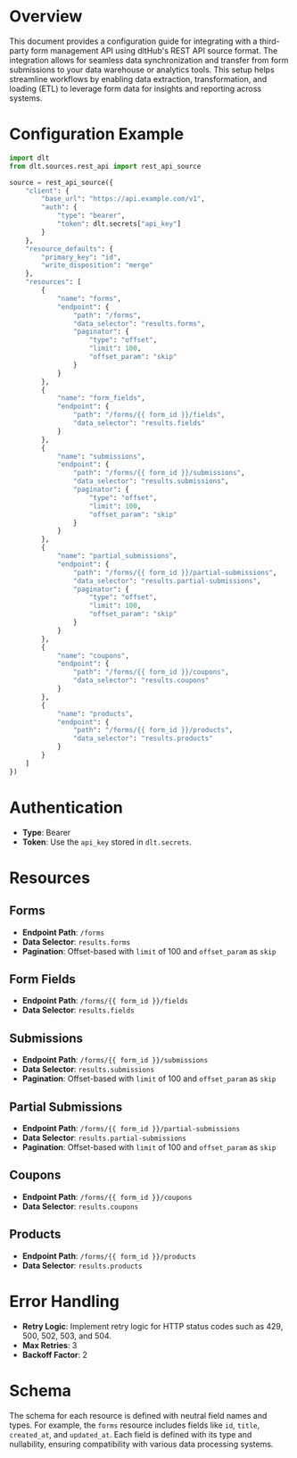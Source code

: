 # Overview

This document provides a configuration guide for integrating with a third-party form management API using dltHub's REST API source format. The integration allows for seamless data synchronization and transfer from form submissions to your data warehouse or analytics tools. This setup helps streamline workflows by enabling data extraction, transformation, and loading (ETL) to leverage form data for insights and reporting across systems.

# Configuration Example

```python
import dlt
from dlt.sources.rest_api import rest_api_source

source = rest_api_source({
    "client": {
        "base_url": "https://api.example.com/v1",
        "auth": {
            "type": "bearer",
            "token": dlt.secrets["api_key"]
        }
    },
    "resource_defaults": {
        "primary_key": "id",
        "write_disposition": "merge"
    },
    "resources": [
        {
            "name": "forms",
            "endpoint": {
                "path": "/forms",
                "data_selector": "results.forms",
                "paginator": {
                    "type": "offset",
                    "limit": 100,
                    "offset_param": "skip"
                }
            }
        },
        {
            "name": "form_fields",
            "endpoint": {
                "path": "/forms/{{ form_id }}/fields",
                "data_selector": "results.fields"
            }
        },
        {
            "name": "submissions",
            "endpoint": {
                "path": "/forms/{{ form_id }}/submissions",
                "data_selector": "results.submissions",
                "paginator": {
                    "type": "offset",
                    "limit": 100,
                    "offset_param": "skip"
                }
            }
        },
        {
            "name": "partial_submissions",
            "endpoint": {
                "path": "/forms/{{ form_id }}/partial-submissions",
                "data_selector": "results.partial-submissions",
                "paginator": {
                    "type": "offset",
                    "limit": 100,
                    "offset_param": "skip"
                }
            }
        },
        {
            "name": "coupons",
            "endpoint": {
                "path": "/forms/{{ form_id }}/coupons",
                "data_selector": "results.coupons"
            }
        },
        {
            "name": "products",
            "endpoint": {
                "path": "/forms/{{ form_id }}/products",
                "data_selector": "results.products"
            }
        }
    ]
})
```

# Authentication

- **Type**: Bearer
- **Token**: Use the `api_key` stored in `dlt.secrets`.

# Resources

## Forms
- **Endpoint Path**: `/forms`
- **Data Selector**: `results.forms`
- **Pagination**: Offset-based with `limit` of 100 and `offset_param` as `skip`

## Form Fields
- **Endpoint Path**: `/forms/{{ form_id }}/fields`
- **Data Selector**: `results.fields`

## Submissions
- **Endpoint Path**: `/forms/{{ form_id }}/submissions`
- **Data Selector**: `results.submissions`
- **Pagination**: Offset-based with `limit` of 100 and `offset_param` as `skip`

## Partial Submissions
- **Endpoint Path**: `/forms/{{ form_id }}/partial-submissions`
- **Data Selector**: `results.partial-submissions`
- **Pagination**: Offset-based with `limit` of 100 and `offset_param` as `skip`

## Coupons
- **Endpoint Path**: `/forms/{{ form_id }}/coupons`
- **Data Selector**: `results.coupons`

## Products
- **Endpoint Path**: `/forms/{{ form_id }}/products`
- **Data Selector**: `results.products`

# Error Handling

- **Retry Logic**: Implement retry logic for HTTP status codes such as 429, 500, 502, 503, and 504.
- **Max Retries**: 3
- **Backoff Factor**: 2

# Schema

The schema for each resource is defined with neutral field names and types. For example, the `forms` resource includes fields like `id`, `title`, `created_at`, and `updated_at`. Each field is defined with its type and nullability, ensuring compatibility with various data processing systems.
